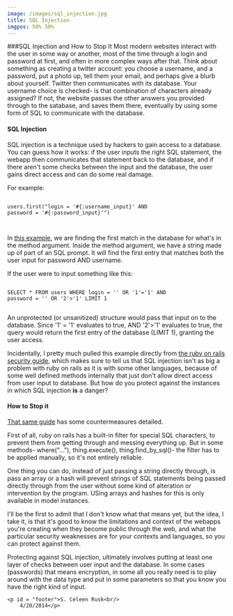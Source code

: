 ```yaml
---
image: /images/sql_injection.jpg
title: SQL Injection
imgpos: 50% 50%
---
```



###SQL Injection and How to Stop It
Most modern websites interact with the user in some way or another, most of the time through a login and password at first, and often in more complex ways after that. Think about something as creating a twitter account: you choose a username, and a password, put a photo up, tell them your email, and perhaps give a blurb about yourself. Twitter then communicates with its database. Your username choice is checked- is that combination of characters already assigned? If not, the website passes the other answers you provided through to the satabase, and saves them there, eventually by using some form of SQL to communicate with the database.

<h4>SQL Injection</h4>
<p>SQL injection is a technique used by hackers to gain access to a database. You can guess how it works: if the user inputs the right SQL statement, the webapp then communicates that statement back to the database, and if there aren't some checks between the input and the database, the user gains direct access and can do some real damage.</p>

<p>For example:</p>
<pre><code>
users.first("login = '#{:username_input}' AND 
password = '#{:password_input}'")

</code></pre>
<p>In <a href = "http://guides.rubyonrails.org/security.html#sql-injection">this example</a>, we are finding the first match in the database for what's in the method argument. Inside the method argument, we have a string made up of part of an SQL prompt. It will find the first entry that matches both the user input for password AND username.</p>

<p>If the user were to input something like this:</p>

<pre><code>
SELECT * FROM users WHERE login = '' OR '1'='1' AND 
password = '' OR '2'>'1' LIMIT 1

</code></pre>

<p>An unprotected (or unsanitized) structure would pass that input on to the database. Since '1' = '1' evaluates to true, AND '2'>'1' evaluates to true, the query would return the first entry of the database (LIMIT 1), granting the user access.</p>
<p>Incidentally, I pretty much pulled this example directly from <a href = "http://guides.rubyonrails.org/security.html#sql-injection">the ruby on rails security guide</a>, which makes sure to tell us that SQL injection isn't as big a problem with ruby on rails as it is with some other languages, because of some well defined methods internally that just don't allow direct access from user input to database. But how do you protect against the instances in which SQL injection <strong>is</strong> a danger?</p>

<h4>How to Stop it</h4>

<p><a href = "http://guides.rubyonrails.org/security.html#sql-injection">That same guide</a> has some countermeasures detailed.</p>
<p>First of all, ruby on rails has a built-in filter for special SQL characters, to prevent them from getting through and messing everything up. But in some methods- where("..."), thing.execute(), thing.find_by_sql()- the filter has to be applied manually, so it's not entirely reliable.</p>

<p>One thing you can do, instead of just passing a string directly through, is pass an array or a hash will prevent strings of SQL statements being passed directly through from the user without some kind of alteration or intervention by the program. USing arrays and hashes for this is only available in model instances.</p>

<p>I'll be the first to admit that I don't know what that means yet, but the idea, I take it, is that it's good to know the limitations and context of the webapps you're creating when they become public through the web, and what the particular security weaknesses are for your contexts and languages, so you can protect against them.</p>
<p>Protecting against SQL injection, ultimately involves putting at least one layer of checks between user input and the database. In some cases (passwords) that means encryption, in some all you really need is to play around with the data type and put in some parameters so that you know you have the right kind of input.</p>

	<p id = "footer">S. Celeen Rusk<br/>
		4/20/2014</p>

    
